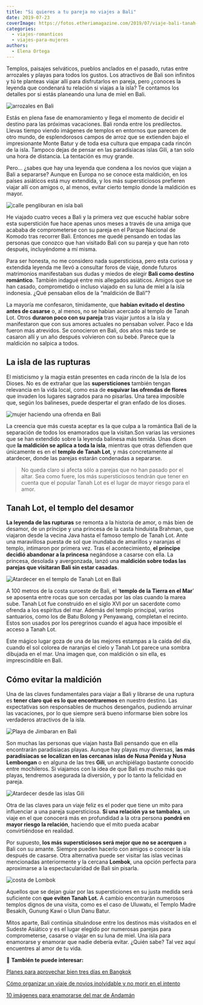 ```yaml
---
title: "Si quieres a tu pareja no viajes a Bali"
date: 2019-07-23
coverImage: https://fotos.etheriamagazine.com/2019/07/viaje-bali-tanah-lot.jpg
categories: 
  - viajes-romanticos
  - viajes-para-mujeres
authors: 
  - Elena Ortega
---
```


Templos, paisajes selváticos, pueblos anclados en el pasado, rutas entre arrozales y 
playas para todos los gustos. Los atractivos de Bali son infinitos y tú te planteas 
viajar allí para disfrutarlos en pareja, pero ¿conoces la leyenda que condenará tu 
relación si viajas a la isla? Te contamos los detalles por si estás planeando una luna 
de miel en Bali. 

![arrozales en Bali](https://fotos.etheriamagazine.com/2019/07/viaje-bali-arrozales.jpg "Uno de los trekkings más habituales en Bali es pasear entre los arrozales. ©PB")

Estás en plena fase de enamoramiento y llega el momento de decidir el destino para las 
próximas vacaciones. Bali ronda entre los predilectos. Llevas tiempo viendo imágenes de 
templos en entornos que parecen de otro mundo, de esplendorosos campos de arroz que se 
extienden bajo el impresionante Monte Batur y de toda esa cultura que empapa cada rincón 
de la isla. Tampoco dejas de pensar en las paradisiacas islas Gili, a tan solo una hora 
de distancia. La tentación es muy grande. 

Pero... ¿sabes que hay una leyenda que condena a los novios que viajan a Bali a 
separarse? Aunque en Europa no se conoce esta maldición, en los países asiáticos está 
muy extendida, y los más supersticiosos prefieren viajar allí con amigos o, al menos, 
evitar cierto templo donde la maldición es mayor. 

![calle pengliburan en isla bali](https://fotos.etheriamagazine.com/2019/07/viaje-bali-calle-penglipuran.jpg "Calle Pengliburan. ©Elena Ortega")

He viajado cuatro veces a Bali y la primera vez que escuché hablar sobre esta 
superstición fue hace apenas unos meses a través de una amiga que acababa de 
comprometerse con su pareja en el Parque Nacional de Komodo tras recorrer Bali. Entonces 
me quedé pensando en todas las personas que conozco que han visitado Bali con su pareja 
y que han roto después, incluyéndome a mí misma. 

Para ser honesta, no me considero nada supersticiosa, pero esta curiosa y extendida 
leyenda me llevó a consultar foros de viaje, donde futuros matrimonios manifestaban sus 
dudas y miedos de elegir **Bali como destino romántico**. También indagué entre mis 
allegados asiáticos. Amigos que se han casado, comprometido o incluso viajado en su luna 
de miel a la isla indonesia. ¿Qué pensaban ellos de la “maldición de Bali”? 

La mayoría me confesaron, tímidamente, que **habían evitado el destino antes de 
casarse** o, al menos, no se habían acercado al templo de Tanah Lot. Otros **duraron 
poco con su pareja** tras viajar juntos a la isla y manifestaron que con sus amores 
actuales no pensaban volver. Paco e Ida fueron más atrevidos. Se conocieron en Bali, dos 
años más tarde se casaron allí y un año después volvieron con su bebé. Parece que la 
maldición no salpica a todos. 

## La isla de las rupturas

El misticismo y la magia están presentes en cada rincón de la Isla de los Dioses. No es 
de extrañar que las **supersticiones** también tengan relevancia en la vida local, como 
esa de **esquivar las ofrendas de flores** que invaden los lugares sagrados para no 
pisarlas. Una tarea imposible que, según los balineses, puede despertar el gran enfado 
de los dioses. 

![mujer haciendo una ofrenda en Bali](https://fotos.etheriamagazine.com/2019/07/viaje-bali-luna-miel.jpg "Bali es una isla con una cultura apasionante. ©PB")

La creencia que más cuesta aceptar es la que culpa a la romántica Bali de la separación 
de todos los enamorados que la visitan.Son varias las versiones que se han extendido 
sobre la leyenda balinesa más temida. Unas dicen que **la maldición se aplica a toda la 
isla**, mientras que otras defienden que únicamente es en el **templo de Tanah Lot**, y 
más concretamente al atardecer, donde las parejas estarán condenadas a separarse. 

> No queda claro si afecta sólo a parejas que no han pasado por el altar. Sea como fuere, 
> los más supersticiosos tendrán que tener en cuenta que el popular Tanah Lot es el lugar 
> de mayor riesgo para el amor. 

## Tanah Lot, el templo del desamor

**La leyenda de las rupturas** se remonta a la historia de amor, o más bien de desamor, 
de un príncipe y una princesa de la casta hinduista Brahman, que viajaron desde la 
vecina Java hasta el famoso templo de Tanah Lot. Ante una maravillosa puesta de sol que 
inundaba de amarillos y naranjas el templo, intimaron por primera vez. Tras el 
acontecimiento, **el príncipe decidió abandonar a la princesa** negándose a casarse con 
ella. La princesa, desolada y avergonzada, lanzó una **maldición sobre todas las parejas 
que visitaran Bali sin estar casadas**. 

![Atardecer en el templo de Tanah Lot en Bali](https://fotos.etheriamagazine.com/2019/07/viaje-bali-tanah-lot.jpg "Atardecer en el templo de Tanah Lot. © Elena Ortega")

A 100 metros de la costa suroeste de Bali, el ‘**templo de la Tierra en el Mar**’ se 
aposenta entre rocas que son cercadas por las olas cuando la marea sube. Tanah Lot fue 
construido en el siglo XVI por un sacerdote como ofrenda a los espíritus del mar. Además 
del templo principal, varios santuarios, como los de Batu Bolong y Penyawang, completan 
el recinto. Estos son usados por los peregrinos cuando el agua hace imposible el acceso 
a Tanah Lot. 

Este mágico lugar goza de una de las mejores estampas a la caída del día, cuando el sol 
colorea de naranjas el cielo y Tanah Lot parece una sombra dibujada en el mar. Una 
imagen que, con maldición o sin ella, es imprescindible en Bali. 

## Cómo evitar la maldición

Una de las claves fundamentales para viajar a Bali y librarse de una ruptura es **tener 
claro qué es lo que encontraremos** en nuestro destino. Las expectativas son 
responsables de muchos desengaños, pudiendo arruinar las vacaciones, por lo que siempre 
será bueno informarse bien sobre los verdaderos atractivos de la isla. 

![Playa de Jimbaran en Bali](https://fotos.etheriamagazine.com/2019/07/viaje-bali-playa-jimbaran.jpg "Playa de Jimbaran. © Elena Ortega")

Son muchas las personas que viajan hasta Bali pensando que en ella encontrarán 
paradisiacas playas. Aunque hay playas muy diversas, l**as más paradisiacas se localizan 
en las cercanas islas de Nusa Penida y Nusa Lembongan** o en alguna de las tres 
**Gili**, un archipiélago bastante conocido entre mochileros. Si viajamos con la idea de 
que Bali es mucho más que playas, tendremos asegurada la diversión, y por lo tanto la 
felicidad en pareja. 

![Atardecer desde las islas Gili](https://fotos.etheriamagazine.com/2019/07/islas-gili-air-bali.jpg "Atardecer desde las islas Gili. ©PB")

Otra de las claves para un viaje feliz es el poder que tiene un mito para influenciar a 
una pareja supersticiosa. **Si una relación ya se tambalea**, un viaje en el que 
conocerá más en profundidad a la otra persona **pondrá en mayor riesgo la relación**, 
haciendo que el mito pueda acabar convirtiéndose en realidad. 

Por supuesto, **los más supersticiosos será mejor que no se acerquen** a Bali con su 
amante. Siempre pueden hacerlo con amigos o conocer la isla después de casarse. Otra 
alternativa puede ser visitar las islas vecinas mencionadas anteriormente y la cercana 
**Lombok**, una opción perfecta para aproximarse a la espectacularidad de Bali sin 
pisarla. 

![costa de Lombok](https://fotos.etheriamagazine.com/2019/07/lombok-luna-miel.jpg "Desde Bali se puede visitar Lombok. ©PB")

Aquellos que se dejan guiar por las supersticiones en su justa medida será suficiente 
con **que eviten Tanah Lot.** A cambio encontrarán numerosos templos dignos de una 
visita, como es el caso de Uluwatu, el Templo Madre Besakih, Gunung Kawi o Ulun Danu 
Batur. 

Mitos aparte, Bali continúa situándose entre los destinos más visitados en el Sudeste 
Asiático y es el lugar elegido por numerosas parejas para comprometerse, casarse o 
viajar en su luna de miel. Una isla para enamorarse y enamorar que nadie debería evitar. 
¿Quién sabe? Tal vez aquí encuentres al amor de tu vida. 

📌 **También te puede interesar:** 

[Planes para aprovechar bien tres días en 
Bangkok](https://etheriamagazine.com/2021/05/29/tres-dias-en-bangkok-que-hacer/) 

[Cómo organizar un viaje de novios inolvidable y no morir en el 
intento](https://etheriamagazine.com/2021/01/13/como-organizar-viaje-de-novios-o-luna-de-miel/) 

[10 imágenes para enamorarse del mar de 
Andamán](https://etheriamagazine.com/2018/06/16/viaje-parejas-mar-de-andaman/)
